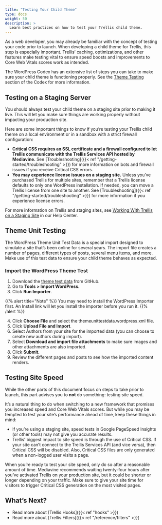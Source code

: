 ```yaml
---
title: "Testing Your Child Theme"
type: docs
weight: 50
description: >
  Learn best practices on how to test your Trellis child theme. 
---
```

As a web developer, you may already be familiar with the concept of testing your code prior to launch. When developing a child theme for Trellis, this step is especially important. Trellis’ caching, optimizations, and other features make testing vital to ensure speed boosts and improvements to Core Web Vitals scores work as intended.

The WordPress Codex has an extensive list of steps you can take to make sure your child theme is functioning properly. See the [Theme Testing](https://codex.wordpress.org/Theme_Development#Theme_Testing_Process) section of the Codex for more information.

## Testing on a Staging Server

You should always test your child theme on a staging site prior to making it live. This will let you make sure things are working properly without impacting your production site.

Here are some important things to know if you’re testing your Trellis child theme on a local environment or in a sandbox with a strict firewall configuration:

- **Critical CSS requires an SSL certificate and a firewall configured to let Trellis communicate with the Trellis Services API hosted by Mediavine.** See [Troubleshooting]({{< ref "/getting-started/troubleshooting" >}}) for more information on bots and firewall issues if you receive Critical CSS errors.
- **You may experience license issues on a staging site.** Unless you’ve purchased Trellis for multiple sites, remember that a Trellis license defaults to only one WordPress installation. If needed, you can move a Trellis license from one site to another. See [Troubleshooting]({{< ref "/getting-started/troubleshooting" >}}) for more information if you experience license errors.

For more information on Trellis and staging sites, see [Working With Trellis on a Staging Site](https://product-help.mediavine.com/en/articles/5964310-working-with-trellis-on-a-staging-site) in our Help Center.

## Theme Unit Testing

The WordPress Theme Unit Test Data is a special import designed to simulate a site that’s been online for several years. The import file creates a number of pages, different types of posts, several menu items, and more. Make use of this test data to ensure your child theme behaves as expected.

### Import the WordPress Theme Test

1. Download the [theme test data](https://github.com/WPTT/theme-test-data) from GitHub.
2. Go to **Tools > Import WordPress**.
3. Click **Run Importer**.

{{% alert title="Note" %}}
You may need to install the WordPress Importer first. An Install link will let you install the importer before you run it.
{{% /alert %}}

4. Click **Choose File** and select the themeunittestdata.wordpress.xml file.
5. Click **Upload File and Import**.
6. Select Authors from your site for the imported data (you can choose to create new authors during import).
7. Select **Download and import file attachments** to make sure images and other attachments are also imported.
8. Click **Submit**.
9. Review the different pages and posts to see how the imported content renders.

## Testing Site Speed

While the other parts of this document focus on steps to take prior to launch, this part advises you to **not** do something: testing site speed.

It’s a natural thing to do when switching to a new framework that promises you increased speed and Core Web Vitals scores. But while you may be tempted to test your site’s performance ahead of time, keep these things in mind:

- If you’re using a staging site, speed tests in Google PageSpeed Insights (or other tools) may not give you accurate results.
- Trellis’ biggest impact to site speed is through the use of Critical CSS. If your site can’t connect to the Trellis Services API (and vice versa), then Critical CSS will be disabled. Also, Critical CSS files are only generated when a non-logged user visits a page.

When you’re ready to test your site speed, only do so after a reasonable amount of time. Mediavine recommends waiting twenty-four hours after you’ve activated Trellis on your production site, but it could be shorter or longer depending on your traffic. Make sure to give your site time for visitors to trigger Critical CSS generation on the most visited pages.

## What’s Next?

- Read more about [Trellis Hooks]({{< ref "hooks" >}})
- Read more about [Trellis Filters]({{< ref "/reference/filters" >}})